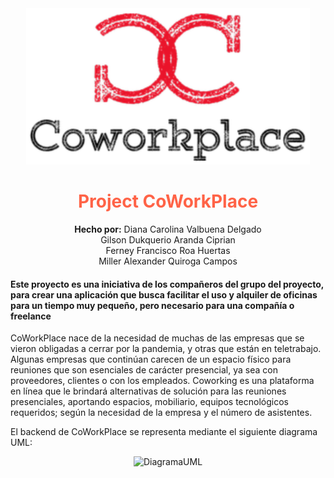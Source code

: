 <div align="center"><img src="/image/cwp.png" alt="Logo CoWorkPlace"></div>



<div align="center">
	<h1 style="color:Tomato;"><strong>Project CoWorkPlace</strong></h1>
	<strong>Hecho por:</strong> Diana Carolina Valbuena Delgado<br>
  Gilson Dukquerio Aranda Ciprian<br>
  Ferney Francisco Roa Huertas<br>
  Miller Alexander Quiroga Campos<br>
</div>

#### Este proyecto es una iniciativa de los compañeros del grupo del proyecto, para crear una aplicación que busca facilitar el uso y alquiler de oficinas para un tiempo muy pequeño, pero necesario para una compañía o freelance

CoWorkPlace nace de la necesidad de muchas de las empresas que se vieron obligadas a cerrar por la pandemia, y otras que están en teletrabajo. Algunas empresas que continúan carecen de un espacio físico para reuniones que son esenciales de carácter presencial, ya sea con proveedores, clientes o con los empleados. Coworking es una plataforma en línea que le brindará alternativas de solución para las reuniones presenciales, aportando espacios, mobiliario, equipos tecnológicos requeridos; según la necesidad de la empresa y el número de asistentes.


El backend de CoWorkPlace se representa mediante el siguiente diagrama UML:

<div align="center"><img src="/image/UML.jpg" alt="DiagramaUML"></div>
